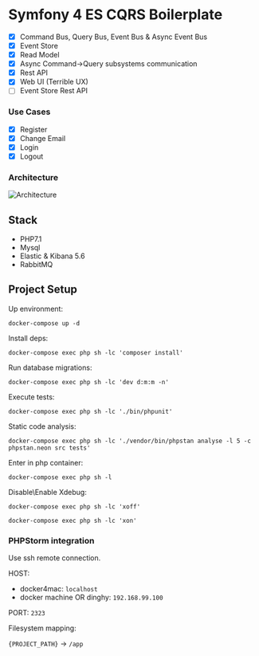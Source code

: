 # Symfony 4 ES CQRS Boilerplate

- [x] Command Bus, Query Bus, Event Bus & Async Event Bus
- [x] Event Store
- [x] Read Model
- [x] Async Command->Query subsystems communication
- [x] Rest API
- [x] Web UI (Terrible UX)
- [ ] Event Store Rest API 

### Use Cases

- [x] Register
- [x] Change Email
- [x] Login
- [x] Logout

### Architecture

![Architecture](https://i.imgur.com/SzHgMft.png)

## Stack

- PHP7.1
- Mysql
- Elastic & Kibana 5.6
- RabbitMQ

## Project Setup

Up environment:

`docker-compose up -d`

Install deps:

`docker-compose exec php sh -lc 'composer install'`

Run database migrations:

`docker-compose exec php sh -lc 'dev d:m:m -n'`

Execute tests:

`docker-compose exec php sh -lc './bin/phpunit'`

Static code analysis:

`docker-compose exec php sh -lc './vendor/bin/phpstan analyse -l 5 -c phpstan.neon src tests'`

Enter in php container:

`docker-compose exec php sh -l`

Disable\Enable Xdebug:

`docker-compose exec php sh -lc 'xoff'`

`docker-compose exec php sh -lc 'xon'`

### PHPStorm integration

Use ssh remote connection.

HOST: 
- docker4mac: `localhost`
- docker machine OR dinghy: `192.168.99.100`

PORT: `2323`

Filesystem mapping:

`{PROJECT_PATH}` -> `/app`

